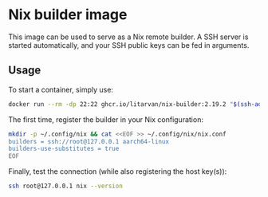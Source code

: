 # Nix builder image

This image can be used to serve as a Nix remote builder. A SSH server is started automatically, and your SSH public keys
can be fed in arguments.

## Usage

To start a container, simply use:
```bash
docker run --rm -dp 22:22 ghcr.io/litarvan/nix-builder:2.19.2 "$(ssh-add -L)"
```

The first time, register the builder in your Nix configuration:
```bash
mkdir -p ~/.config/nix && cat <<EOF >> ~/.config/nix/nix.conf
builders = ssh://root@127.0.0.1 aarch64-linux
builders-use-substitutes = true
EOF
```

Finally, test the connection (while also registering the host key(s)):
```bash
ssh root@127.0.0.1 nix --version
```
